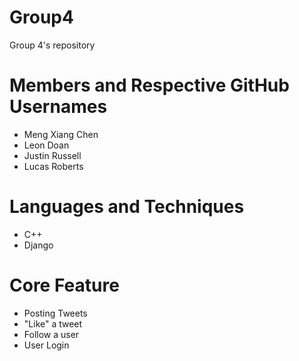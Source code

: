 # Group4
Group 4's repository

# Members and Respective GitHub Usernames

- Meng Xiang Chen 
- Leon Doan
- Justin Russell
- Lucas Roberts

# Languages and Techniques
- C++
- Django

# Core Feature
- Posting Tweets
- "Like" a tweet
- Follow a user
- User Login
